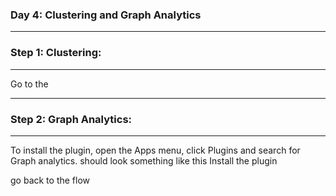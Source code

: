 
### **Day 4: Clustering and Graph Analytics**

-----------------------------------
### **Step 1: Clustering:**
-----------------------------------

Go to the  

-----------------------------------
### **Step 2: Graph Analytics:**

-----------------------------------


To install the plugin, open the  Apps menu, click Plugins and search for Graph analytics.
should look something like this
Install the plugin

go back to the flow

